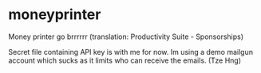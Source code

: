 # moneyprinter
Money printer go brrrrrr (translation: Productivity Suite - Sponsorships)

Secret file containing API key is with me for now. Im using a demo mailgun account which sucks as it limits who can receive the emails. (Tze Hng)
